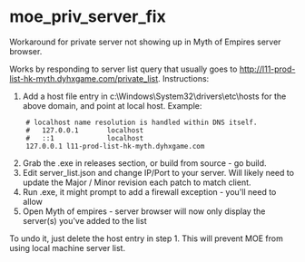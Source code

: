 # moe_priv_server_fix

Workaround for private server not showing up in Myth of Empires server browser.

Works by responding to server list query that usually goes to http://l11-prod-list-hk-myth.dyhxgame.com/private_list. Instructions:

1. Add a host file entry in c:\Windows\System32\drivers\etc\hosts for the above domain, and point at local host. Example:
```
    # localhost name resolution is handled within DNS itself.
    #	127.0.0.1       localhost
    #	::1             localhost    
    127.0.0.1 l11-prod-list-hk-myth.dyhxgame.com
```

2. Grab the .exe in releases section, or build from source - go build.
3. Edit server_list.json and change IP/Port to your server. Will likely need to update the Major / Minor revision each patch to match client.
4. Run .exe, it might prompt to add a firewall exception - you'll need to allow
5. Open Myth of empires - server browser will now only display the server(s) you've added to the list

To undo it, just delete the host entry in step 1. This will prevent MOE from using local machine server list.
